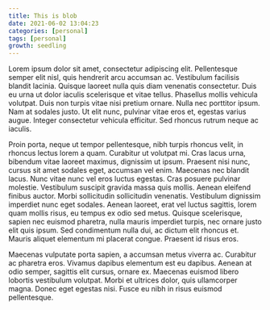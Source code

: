 ```yaml
---
title: This is blob
date: 2021-06-02 13:04:23
categories: [personal]
tags: [personal]
growth: seedling
---
```


Lorem ipsum dolor sit amet, consectetur adipiscing elit. Pellentesque semper elit nisl, quis hendrerit arcu accumsan ac. Vestibulum facilisis blandit lacinia. Quisque laoreet nulla quis diam venenatis consectetur. Duis eu urna ut dolor iaculis scelerisque et vitae tellus. Phasellus mollis vehicula volutpat. Duis non turpis vitae nisi pretium ornare. Nulla nec porttitor ipsum. Nam at sodales justo. Ut elit nunc, pulvinar vitae eros et, egestas varius augue. Integer consectetur vehicula efficitur. Sed rhoncus rutrum neque ac iaculis.

Proin porta, neque ut tempor pellentesque, nibh turpis rhoncus velit, in rhoncus lectus lorem a quam. Curabitur ut volutpat mi. Cras lacus urna, bibendum vitae laoreet maximus, dignissim ut ipsum. Praesent nisi nunc, cursus sit amet sodales eget, accumsan vel enim. Maecenas nec blandit lacus. Nunc vitae nunc vel eros luctus egestas. Cras posuere pulvinar molestie. Vestibulum suscipit gravida massa quis mollis. Aenean eleifend finibus auctor. Morbi sollicitudin sollicitudin venenatis. Vestibulum dignissim imperdiet nunc eget sodales. Aenean laoreet, erat vel luctus sagittis, lorem quam mollis risus, eu tempus ex odio sed metus. Quisque scelerisque, sapien nec euismod pharetra, nulla mauris imperdiet turpis, nec ornare justo elit quis ipsum. Sed condimentum nulla dui, ac dictum elit rhoncus et. Mauris aliquet elementum mi placerat congue. Praesent id risus eros.

Maecenas vulputate porta sapien, a accumsan metus viverra ac. Curabitur ac pharetra eros. Vivamus dapibus elementum est eu dapibus. Aenean at odio semper, sagittis elit cursus, ornare ex. Maecenas euismod libero lobortis vestibulum volutpat. Morbi et ultrices dolor, quis ullamcorper magna. Donec eget egestas nisi. Fusce eu nibh in risus euismod pellentesque.
